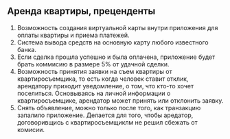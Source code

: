 
## Аренда квартиры, преценденты

1. Возможность создания виртуальной карты внутри приложения для оплаты квартиры и приема платежей.
2. Система вывода средств на основную карту любого известного банка.
3.  Если сделка прошла успешно и была оплачена, приложение будет брать коммисию в размере 5% от удачной сделки.
4. Возможность принятия заявки на съем квартиры от квартиросъемщика, то есть когда человек ставит отклик, арендатору приходит уведомление, о том, что кто-то хочет поселиться. Основываясь на личной информации о квартиросъемщике, арендатор может принять или отклонить заявку.
5. Снять объявление, можно только после того, как транзакцию запалило приложение. Делается для того, чтобы аредатор, договоривщись с квартиросъемщиклм не решил сбежать от комисии.


